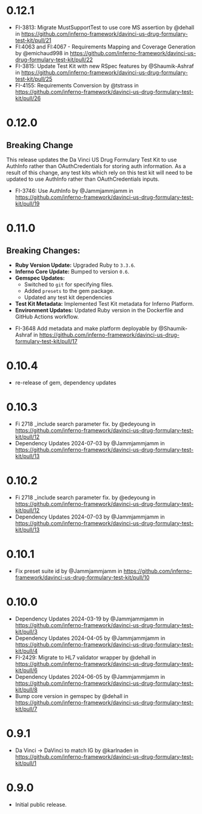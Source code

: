 # 0.12.1
* FI-3813: Migrate MustSupportTest to use core MS assertion by @dehall in https://github.com/inferno-framework/davinci-us-drug-formulary-test-kit/pull/21
* FI:4063 and FI:4067 - Requirements Mapping and Coverage Generation by @emichaud998 in https://github.com/inferno-framework/davinci-us-drug-formulary-test-kit/pull/22
* FI-3815: Update Test Kit with new RSpec features by @Shaumik-Ashraf in https://github.com/inferno-framework/davinci-us-drug-formulary-test-kit/pull/25
* FI-4155: Requirements Conversion by @tstrass in https://github.com/inferno-framework/davinci-us-drug-formulary-test-kit/pull/26


# 0.12.0
## Breaking Change
This release updates the Da Vinci US Drug Formulary Test Kit to use AuthInfo
rather than OAuthCredentials for storing auth information. As a result of this
change, any test kits which rely on this test kit will need to be updated to use
AuthInfo rather than OAuthCredentials inputs.

* FI-3746: Use AuthInfo by @Jammjammjamm in https://github.com/inferno-framework/davinci-us-drug-formulary-test-kit/pull/19

# 0.11.0
## Breaking Changes:
- **Ruby Version Update:** Upgraded Ruby to `3.3.6`.
- **Inferno Core Update:** Bumped to version `0.6`.
- **Gemspec Updates:**
  - Switched to `git` for specifying files.
  - Added `presets` to the gem package.
  - Updated any test kit dependencies
- **Test Kit Metadata:** Implemented Test Kit metadata for Inferno Platform.
- **Environment Updates:** Updated Ruby version in the Dockerfile and GitHub
  Actions workflow.

* FI-3648 Add metadata and make platform deployable by @Shaumik-Ashraf in https://github.com/inferno-framework/davinci-us-drug-formulary-test-kit/pull/17

# 0.10.4
* re-release of gem, dependency updates

# 0.10.3
* Fi 2718 _include search parameter fix. by @edeyoung in https://github.com/inferno-framework/davinci-us-drug-formulary-test-kit/pull/12
* Dependency Updates 2024-07-03 by @Jammjammjamm in https://github.com/inferno-framework/davinci-us-drug-formulary-test-kit/pull/13

# 0.10.2
* Fi 2718 _include search parameter fix. by @edeyoung in https://github.com/inferno-framework/davinci-us-drug-formulary-test-kit/pull/12
* Dependency Updates 2024-07-03 by @Jammjammjamm in https://github.com/inferno-framework/davinci-us-drug-formulary-test-kit/pull/13

# 0.10.1
* Fix preset suite id by @Jammjammjamm in https://github.com/inferno-framework/davinci-us-drug-formulary-test-kit/pull/10

# 0.10.0
* Dependency Updates 2024-03-19 by @Jammjammjamm in https://github.com/inferno-framework/davinci-us-drug-formulary-test-kit/pull/3
* Dependency Updates 2024-04-05 by @Jammjammjamm in https://github.com/inferno-framework/davinci-us-drug-formulary-test-kit/pull/4
* FI-2429: Migrate to HL7 validator wrapper by @dehall in https://github.com/inferno-framework/davinci-us-drug-formulary-test-kit/pull/6
* Dependency Updates 2024-06-05 by @Jammjammjamm in https://github.com/inferno-framework/davinci-us-drug-formulary-test-kit/pull/8
* Bump core version in gemspec by @dehall in https://github.com/inferno-framework/davinci-us-drug-formulary-test-kit/pull/7

# 0.9.1
* Da Vinci -> DaVinci to match IG by @karlnaden in
  https://github.com/inferno-framework/davinci-us-drug-formulary-test-kit/pull/1

# 0.9.0

* Initial public release.
